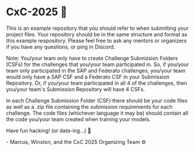 # CxC-2025 🚀

This is an example repository that you should refer to when submitting your project files. Your repository should be in the same structure and format as this example respository. Please feel free to ask any mentors or organizers if you have any questions, or ping in Discord. 

Note: You/your team only have to create Challenge Submission Folders (CSFs) for the challenges that you/your team participated in. So, if you/your team only participated in the SAP and
Federato challenges, you/your team would only have a SAP CSF and a Federato CSF in your Submission Repository. Or, if you/your team participated in all 4 of the challenges, then 
you/your team's Submission Repository will have 4 CSFs.

In each Challenge Submission Folder (CSF) there should be your code files as well as a .zip file containing the submission requirements for each challenge. The code files (whichever language it may be) should contain all the code you/your team created when training your models.

Have fun hacking! (or data-ing...) 🤣

\- Marcus, Winston, and the CxC 2025 Organizing Team ⚙️
